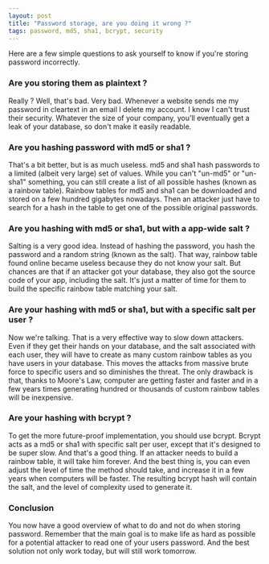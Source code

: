 ```yaml
---
layout: post
title: "Password storage, are you doing it wrong ?"
tags: password, md5, sha1, bcrypt, security
---
```


Here are a few simple questions to ask yourself to know if you're storing
password incorrectly.

### Are you storing them as plaintext ?

Really ? Well, that's bad. Very bad. Whenever a website sends me my password in
cleartext in an email I delete my account. I know I can't trust their security.
Whatever the size of your company, you'll eventually get a leak of your
database, so don't make it easily readable.

### Are you hashing password with md5 or sha1 ?

That's a bit better, but is as much useless. md5 and sha1 hash passwords to
a limited (albeit very large) set of values. While you can't "un-md5" or
"un-sha1" something, you can still create a list of all possible hashes (known
as a rainbow table). Rainbow tables for md5 and sha1 can be downloaded and
stored on a few hundred gigabytes nowadays. Then an attacker just have to search
for a hash in the table to get one of the possible original passwords.

### Are you hashing with md5 or sha1, but with a app-wide salt ?

Salting is a very good idea. Instead of hashing the password, you hash the
password and a random string (known as the salt). That way, rainbow table found
online became useless because they do not know your salt. But chances are
that if an attacker got your database, they also got the source code of your
app, including the salt. It's just a matter of time for them to build the
specific rainbow table matching your salt.

### Are your hashing with md5 or sha1, but with a specific salt per user ?

Now we're talking. That is a very effective way to slow down attackers. Even if
they get their hands on your database, and the salt associated with each user,
they will have to create as many custom rainbow tables as you have users in
your database. This moves the attacks from massive brute force to specific
users and so diminishes the threat. The only drawback is that, thanks to
Moore's Law, computer are getting faster and faster and in a few years times
generating hundred or thousands of custom rainbow tables will be inexpensive.

### Are your hashing with bcrypt ?

To get the more future-proof implementation, you should use bcrypt. Bcrypt acts
as a md5 or sha1 with specific salt per user, except that it's designed to be
super slow. And that's a good thing. If an attacker needs to build a rainbow
table, it will take him forever. And the best thing is, you can even adjust the
level of time the method should take, and increase it in a few years when
computers will be faster. The resulting bcrypt hash will contain the salt, and
the level of complexity used to generate it.

### Conclusion

You now have a good overview of what to do and not do when storing password.
Remember that the main goal is to make life as hard as possible for a potential
attacker to read one of your users password. And the best solution not only
work today, but will still work tomorrow.


